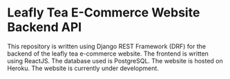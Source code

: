 # Leafly Tea E-Commerce Website Backend API

This repository is written using Django REST Framework (DRF) for the backend of the leafly tea e-commerce website. The frontend is written using ReactJS. The database used is PostgreSQL. The website is hosted on Heroku. The website is currently under development.
